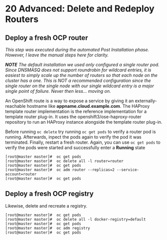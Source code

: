 # 20 Advanced: Delete and Redeploy Routers


## Deploy a fresh OCP router

*This step was executed during the automated Post Installation phase.  However, I leave the manual steps here for clarity.*

***NOTE** The default installation we used only configured a single router pod.  Since DNSMASQ does not support roundrobin for wildcard entries, it is easiest to simply scale up the number of routers so that each node on the cluster has a one.  This is NOT a recommended configuration since the single router on the single node with our single wildcard entry is a major single point of failure.  Never then less... moving on.*

An OpenShift route is a way to expose a service by giving it an externally-reachable hostname like **appname.cloud.example.com**.  The HAProxy template router implementation is the reference implementation for a template router plug-in. It uses the openshift3/ose-haproxy-router repository to run an HAProxy instance alongside the template router plug-in.

Before running `oc delete` try running `oc get pods` to verify a router pod is running.  Afterwards, inpect the pods again to verify the pod it was terminated.  Finally, restart a fresh router.  Again, you can use `oc get pods` to verify the pods were started and successfully enter a **Running** state

    [root@master master]#  oc get pods
    [root@master master]#  oc delete all -l router=router
    [root@master master]#  oc get pods
    [root@master master]#  oc adm router --replicas=2 --service-account=router
    [root@master master]#  oc get pods

## Deploy a fresh OCP registry

Likewise, delete and recreate a registry.

    [root@master master]#  oc get pods
    [root@master master]#  oc delete all -l docker-registry=default
    [root@master master]#  oc get pods
    [root@master master]#  oc adm registry
    [root@master master]#  oc get pods
